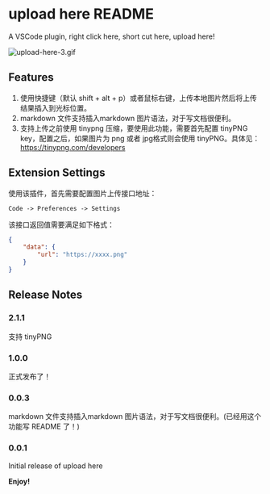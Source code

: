 # upload here README

A VSCode plugin, right click here, short cut here, upload here!

![upload-here-3.gif](https://kaola-haitao.oss.kaolacdn.com/e423f20c-1881-44ad-90c6-263098979e88_1425x818.gif)

## Features

1. 使用快捷键（默认 shift + alt + p）或者鼠标右键，上传本地图片然后将上传结果插入到光标位置。
2. markdown 文件支持插入markdown 图片语法，对于写文档很便利。
3. 支持上传之前使用 tinypng 压缩，要使用此功能，需要首先配置 tinyPNG key，配置之后，如果图片为 png 或者 jpg格式则会使用 tinyPNG。具体见：https://tinypng.com/developers

## Extension Settings

使用该插件，首先需要配置图片上传接口地址：

`Code -> Preferences -> Settings`

该接口返回值需要满足如下格式：

```json
{
    "data": {
        "url": "https://xxxx.png"
    }
}
```

## Release Notes

### 2.1.1

支持 tinyPNG

### 1.0.0

正式发布了！

### 0.0.3

markdown 文件支持插入markdown 图片语法，对于写文档很便利。(已经用这个功能写 README 了！)

### 0.0.1

Initial release of upload here


**Enjoy!**
